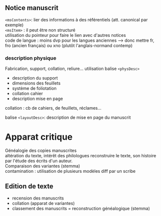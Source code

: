 ## Notice manuscrit
`<msContents>`: lier des informations à des référentiels (att. canonical par exemple)  
`<msItem>` : il peut être non structuré  
utilisation du pointeur pour faire le lien avec d'autres notices  
code de langue : moins dvp pour les langues anciennes --> donc mettre fr, fro (ancien français) ou xno (plutôt l'anglais-normand contemp)

### description physique
Fabrication, support, collation, reliure... utilisation balise `<physDesc>`  
* description du support
* dimensions des feuillets
* système de foliotation
* collation cahier
* description mise en page

collation : cb de cahiers, de feuillets, réclames...

balise `<layoutDesc>`: description de mise en page du manuscrit  


# Apparat critique
Généalogie des copies manuscrites  
altération du texte, intérêt des philologues reconstruire le texte, son histoire par l'étude des écrits d'un auteur.  
Comparaison des variantes (stemma)  
contamination : utilisation de plusieurs modèles diff par un scribe

## Edition de texte
* recension des manuscrits
* collation (apparat de variantes)
* classement des manuscrits = reconstruction généalogique (stemma)
